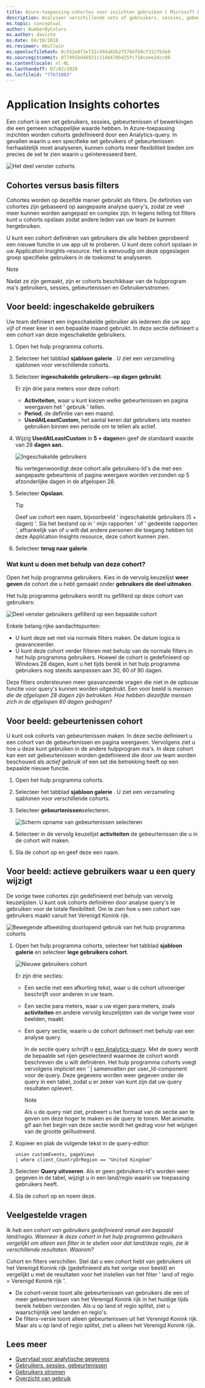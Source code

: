 ```yaml
---
title: Azure-toepassing-cohortes voor inzichten gebruiken | Microsoft Docs
description: Analyseer verschillende sets of gebruikers, sessies, gebeurtenissen of bewerkingen met een gemeen schappelijke waarde
ms.topic: conceptual
author: NumberByColors
ms.author: daviste
ms.date: 04/10/2018
ms.reviewer: mbullwin
ms.openlocfilehash: 0c552e8f3e732c49da02b2f5704fb9cf312fb3e8
ms.sourcegitcommit: 877491bd46921c11dd478bd25fc718ceee2dcc08
ms.contentlocale: nl-NL
ms.lasthandoff: 07/02/2020
ms.locfileid: "77671083"
---
```

# <a name="application-insights-cohorts"></a>Application Insights cohortes

Een cohort is een set gebruikers, sessies, gebeurtenissen of bewerkingen die een gemeen schappelijke waarde hebben. In Azure-toepassing inzichten worden cohorts gedefinieerd door een Analytics-query. In gevallen waarin u een specifieke set gebruikers of gebeurtenissen herhaaldelijk moet analyseren, kunnen cohorts meer flexibiliteit bieden om precies de set te zien waarin u geïnteresseerd bent.

![Het deel venster cohorts](./media/usage-cohorts/001.png)

## <a name="cohorts-versus-basic-filters"></a>Cohortes versus basis filters

Cohortes worden op dezelfde manier gebruikt als filters. De definities van cohortes zijn gebaseerd op aangepaste analyse query's, zodat ze veel meer kunnen worden aangepast en complex zijn. In tegens telling tot filters kunt u cohorts opslaan zodat andere leden van uw team ze kunnen hergebruiken.

U kunt een cohort definiëren van gebruikers die alle hebben geprobeerd een nieuwe functie in uw app uit te proberen. U kunt deze cohort opslaan in uw Application Insights-resource. Het is eenvoudig om deze opgeslagen groep specifieke gebruikers in de toekomst te analyseren.

> [!NOTE]
> Nadat ze zijn gemaakt, zijn er cohorts beschikbaar van de hulpprogram ma's gebruikers, sessies, gebeurtenissen en Gebruikersstromen.

## <a name="example-engaged-users"></a>Voor beeld: ingeschakelde gebruikers

Uw team definieert een ingeschakelde gebruiker als iedereen die uw app vijf of meer keer in een bepaalde maand gebruikt. In deze sectie definieert u een cohort van deze ingeschakelde gebruikers.

1. Open het hulp programma cohorts.

2. Selecteer het tabblad **sjabloon galerie** . U ziet een verzameling sjablonen voor verschillende cohorts.

3. Selecteer **ingeschakelde gebruikers--op dagen gebruikt**.

    Er zijn drie para meters voor deze cohort:
    * **Activiteiten**, waar u kunt kiezen welke gebeurtenissen en pagina weergaven het ' gebruik ' tellen.
    * **Period**, de definitie van een maand.
    * **UsedAtLeastCustom**, het aantal keren dat gebruikers iets moeten gebruiken binnen een periode om te tellen als actief.

4. Wijzig **UsedAtLeastCustom** in **5 + dagen**en geef de standaard waarde van 28 **dagen aan.**

    ![Ingeschakelde gebruikers](./media/usage-cohorts/003.png)

    Nu vertegenwoordigt deze cohort alle gebruikers-Id's die met een aangepaste gebeurtenis of pagina weergave worden verzonden op 5 afzonderlijke dagen in de afgelopen 28.

5. Selecteer **Opslaan**.

   > [!TIP]
   > Geef uw cohort een naam, bijvoorbeeld ' ingeschakelde gebruikers (5 + dagen) '. Sla het bestand op in ' mijn rapporten ' of ' gedeelde rapporten ', afhankelijk van of u wilt dat andere personen die toegang hebben tot deze Application Insights resource, deze cohort kunnen zien.

6. Selecteer **terug naar galerie**.

### <a name="what-can-you-do-by-using-this-cohort"></a>Wat kunt u doen met behulp van deze cohort?

Open het hulp programma gebruikers. Kies in de vervolg keuzelijst **weer geven** de cohort die u hebt gemaakt onder **gebruikers die deel uitmaken**.

Het hulp programma gebruikers wordt nu gefilterd op deze cohort van gebruikers:

![Deel venster gebruikers gefilterd op een bepaalde cohort](./media/usage-cohorts/004.png)

Enkele belang rijke aandachtspunten:

* U kunt deze set niet via normale filters maken. De datum logica is geavanceerder.
* U kunt deze cohort verder filteren met behulp van de normale filters in het hulp programma gebruikers. Hoewel de cohort is gedefinieerd op Windows 28 dagen, kunt u het tijds bereik in het hulp programma gebruikers nog steeds aanpassen aan 30, 60 of 90 dagen.

Deze filters ondersteunen meer geavanceerde vragen die niet in de opbouw functie voor query's kunnen worden uitgedrukt. Een voor beeld is _mensen die de afgelopen 28 dagen zijn betrokken. Hoe hebben diezelfde mensen zich in de afgelopen 60 dagen gedragen?_

## <a name="example-events-cohort"></a>Voor beeld: gebeurtenissen cohort

U kunt ook cohorts van gebeurtenissen maken. In deze sectie definieert u een cohort van de gebeurtenissen en pagina weergaven. Vervolgens ziet u hoe u deze kunt gebruiken in de andere hulpprogram ma's. In deze cohort kan een set gebeurtenissen worden gedefinieerd die door uw team worden beschouwd als _actief gebruik_ of een set die betrekking heeft op een bepaalde nieuwe functie.

1. Open het hulp programma cohorts.

2. Selecteer het tabblad **sjabloon galerie** . U ziet een verzameling sjablonen voor verschillende cohorts.

3. Selecteer **gebeurtenissen**selecteren.

    ![Scherm opname van gebeurtenissen selecteren](./media/usage-cohorts/006.png)

4. Selecteer in de vervolg keuzelijst **activiteiten** de gebeurtenissen die u in de cohort wilt maken.

5. Sla de cohort op en geef deze een naam.

## <a name="example-active-users-where-you-modify-a-query"></a>Voor beeld: actieve gebruikers waar u een query wijzigt

De vorige twee cohortes zijn gedefinieerd met behulp van vervolg keuzelijsten. U kunt ook cohorts definiëren door analyse query's te gebruiken voor de totale flexibiliteit. Om te zien hoe u een cohort van gebruikers maakt vanuit het Verenigd Konink rijk.

![Bewegende afbeelding doorlopend gebruik van het hulp programma cohorts](./media/usage-cohorts/cohorts0001.gif)

1. Open het hulp programma cohorts, selecteer het tabblad **sjabloon galerie** en selecteer **lege gebruikers cohort**.

    ![Nieuwe gebruikers cohort](./media/usage-cohorts/001.png)

    Er zijn drie secties:
   * Een sectie met een afkorting tekst, waar u de cohort uitvoeriger beschrijft voor anderen in uw team.

   * Een sectie para meters, waar u uw eigen para meters, zoals **activiteiten** en andere vervolg keuzelijsten van de vorige twee voor beelden, maakt.

   * Een query sectie, waarin u de cohort definieert met behulp van een analyse query.

     In de sectie query schrijft u [een Analytics-query](/azure/kusto/query). Met de query wordt de bepaalde set rijen geselecteerd waarmee de cohort wordt beschreven die u wilt definiëren. Het hulp programma cohorts voegt vervolgens impliciet een ' | samenvatten per user_Id-component voor de query. Deze gegevens worden weer gegeven onder de query in een tabel, zodat u er zeker van kunt zijn dat uw query resultaten oplevert.

     > [!NOTE]
     > Als u de query niet ziet, probeert u het formaat van de sectie aan te geven om deze hoger te maken en de query te tonen. Met animatie. gif aan het begin van deze sectie wordt het gedrag voor het wijzigen van de grootte geïllustreerd.

2. Kopieer en plak de volgende tekst in de query-editor:

    ```KQL
    union customEvents, pageViews
    | where client_CountryOrRegion == "United Kingdom"
    ```

3. Selecteer **Query uitvoeren**. Als er geen gebruikers-Id's worden weer gegeven in de tabel, wijzigt u in een land/regio waarin uw toepassing gebruikers heeft.

4. Sla de cohort op en noem deze.

## <a name="frequently-asked-questions"></a>Veelgestelde vragen

_Ik heb een cohort van gebruikers gedefinieerd vanuit een bepaald land/regio. Wanneer ik deze cohort in het hulp programma gebruikers vergelijkt om alleen een filter in te stellen voor dat land/deze regio, zie ik verschillende resultaten. Waarom?_

Cohort en filters verschillen. Stel dat u een cohort hebt van gebruikers uit het Verenigd Konink rijk (gedefinieerd als het vorige voor beeld) en vergelijkt u met de resultaten voor het instellen van het filter ' land of regio = Verenigd Konink rijk '.

* De cohort-versie toont alle gebeurtenissen van gebruikers die een of meer gebeurtenissen van het Verenigd Konink rijk in het huidige tijds bereik hebben verzonden. Als u op land of regio splitst, ziet u waarschijnlijk veel landen en regio's.
* De filters-versie toont alleen gebeurtenissen uit het Verenigd Konink rijk. Maar als u op land of regio splitst, ziet u alleen het Verenigd Konink rijk.

## <a name="learn-more"></a>Lees meer

* [Querytaal voor analytische gegevens](https://go.microsoft.com/fwlink/?linkid=856587)
* [Gebruikers, sessies, gebeurtenissen](usage-segmentation.md)
* [Gebruikers stromen](usage-flows.md)
* [Overzicht van gebruik](usage-overview.md)
